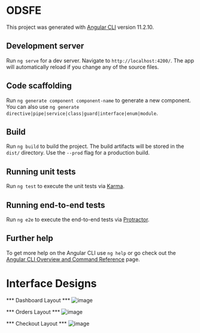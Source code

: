 # ODSFE

This project was generated with [Angular CLI](https://github.com/angular/angular-cli) version 11.2.10.

## Development server

Run `ng serve` for a dev server. Navigate to `http://localhost:4200/`. The app will automatically reload if you change any of the source files.

## Code scaffolding

Run `ng generate component component-name` to generate a new component. You can also use `ng generate directive|pipe|service|class|guard|interface|enum|module`.

## Build

Run `ng build` to build the project. The build artifacts will be stored in the `dist/` directory. Use the `--prod` flag for a production build.

## Running unit tests

Run `ng test` to execute the unit tests via [Karma](https://karma-runner.github.io).

## Running end-to-end tests

Run `ng e2e` to execute the end-to-end tests via [Protractor](http://www.protractortest.org/).

## Further help

To get more help on the Angular CLI use `ng help` or go check out the [Angular CLI Overview and Command Reference](https://angular.io/cli) page.

# Interface Designs

*** Dashboard Layout ***
![image](https://user-images.githubusercontent.com/22909822/116882196-e0d87300-ac43-11eb-9a55-c87168779847.png)

*** Orders Layout ***
![image](https://user-images.githubusercontent.com/22909822/116882445-2e54e000-ac44-11eb-87b0-2e942b3f14a7.png)

*** Checkout Layout ***
![image](https://user-images.githubusercontent.com/22909822/116882372-1ed59700-ac44-11eb-9722-edd507c0dc94.png)

